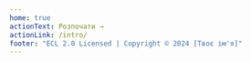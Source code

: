 ```yaml
---
home: true
actionText: Розпочати →
actionLink: /intro/
footer: "ECL 2.0 Licensed | Copyright © 2024 [Твоє ім'я]"
---
```

